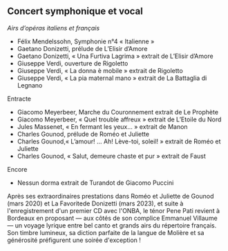 ## Concert symphonique et vocal

_Airs d’opéras italiens et français_

* Félix Mendelssohn, Symphonie n°4 « Italienne »
* Gaetano Donizetti, prélude de L’Elisir d’Amore
* Gaetano Donizetti, « Una Furtiva Lagrima » extrait de L’Elisir d’Amore
* Giuseppe Verdi, ouverture de Rigoletto
* Giuseppe Verdi, « La donna è mobile » extrait de Rigoletto
* Giuseppe Verdi, « La pia maternal mano » extrait de La Battaglia di Legnano

Entracte

* Giacomo Meyerbeer, Marche du Couronnement extrait de Le Prophète
* Giacomo Meyerbeer,  « Quel trouble affreux » extrait de L’Etoile du Nord
* Jules Massenet, « En fermant les yeux… » extrait de Manon
* Charles Gounod, prélude de Roméo et Juliette
* Charles Gounod,« L’amour! ...  Ah! Lève-toi, soleil! » extrait de Roméo et Juliette
* Charles Gounod, « Salut, demeure chaste et pur » extrait de Faust

Encore
* Nessun dorma extrait de Turandot de Giacomo Puccini


Après ses extraordinaires prestations dans Roméo et Juliette de Gounod (mars 2020) et La Favoritede Donizetti (mars 2023), et suite à l'enregistrement d'un premier CD avec l'ONBA, le ténor Pene Pati revient à Bordeaux en proposant — aux côtés de son complice Emmanuel Villaume — un voyage lyrique entre bel canto et grands airs du répertoire français. Son timbre lumineux, sa diction parfaite de la langue de Molière et sa générosité préfigurent une soirée d'exception !
